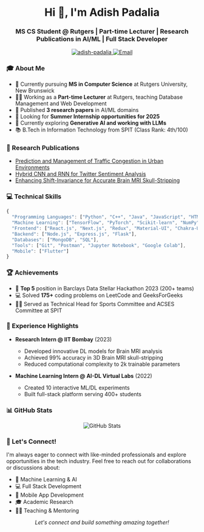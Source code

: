 <h1 align="center">Hi 👋, I'm Adish Padalia</h1>
<h3 align="center">MS CS Student @ Rutgers | Part-time Lecturer | Research Publications in AI/ML | Full Stack Developer</h3>

<p align="center">
  <a href="https://linkedin.com/in/adish-padalia" target="_blank">
    <img src="https://img.shields.io/badge/LinkedIn-0077B5?style=for-the-badge&logo=linkedin&logoColor=white" alt="adish-padalia" />
  </a>
  <a href="mailto:padaliaadish@gmail.com">
    <img src="https://img.shields.io/badge/Gmail-D14836?style=for-the-badge&logo=gmail&logoColor=white" alt="Email" />
  </a>
</p>

### 🎓 About Me
- 🎯 Currently pursuing **MS in Computer Science** at Rutgers University, New Brunswick
- 👨‍🏫 Working as a **Part-time Lecturer** at Rutgers, teaching Database Management and Web Development
- 🔬 Published **3 research papers** in AI/ML domains
- 🎯 Looking for **Summer Internship opportunities for 2025**
- 🌱 Currently exploring **Generative AI and working with LLMs**
- 📚 B.Tech in Information Technology from SPIT (Class Rank: 4th/100)

### 🔬 Research Publications
- [Prediction and Management of Traffic Congestion in Urban Environments](https://ieeexplore.ieee.org/document/10724090)
- [Hybrid CNN and RNN for Twitter Sentiment Analysis](https://link.springer.com/chapter/10.1007/978-981-97-1326-4_25)
- [Enhancing Shift-Invariance for Accurate Brain MRI Skull-Stripping](https://ieeexplore.ieee.org/document/10404359)

### 💻 Technical Skills
```javascript
{
  "Programming Languages": ["Python", "C++", "Java", "JavaScript", "HTML", "CSS"],
  "Machine Learning": ["TensorFlow", "PyTorch", "Scikit-learn", "NumPy", "Pandas"],
  "Frontend": ["React.js", "Next.js", "Redux", "Material-UI", "Chakra-UI", "Bootstrap"],
  "Backend": ["Node.js", "Express.js", "Flask"],
  "Databases": ["MongoDB", "SQL"],
  "Tools": ["Git", "Postman", "Jupyter Notebook", "Google Colab"],
  "Mobile": ["Flutter"]
}
```

### 🏆 Achievements
- 🥇 **Top 5** position in Barclays Data Stellar Hackathon 2023 (200+ teams)
- 💻 Solved **175+** coding problems on LeetCode and GeeksForGeeks
- 👨‍💼 Served as Technical Head for Sports Committee and ACSES Committee at SPIT

### 🌟 Experience Highlights
- **Research Intern @ IIT Bombay** (2023)
  - Developed innovative DL models for Brain MRI analysis
  - Achieved 99% accuracy in 3D Brain MRI skull-stripping
  - Reduced computational complexity to 2k trainable parameters

- **Machine Learning Intern @ AI-DL Virtual Labs** (2022)
  - Created 10 interactive ML/DL experiments
  - Built full-stack platform serving 400+ students

### 📊 GitHub Stats
<p align="center">
  <img src="https://github-readme-stats.vercel.app/api?username=AdishPadalia26&show_icons=true&theme=radical" alt="GitHub Stats" />
</p>

### 🤝 Let's Connect!
I'm always eager to connect with like-minded professionals and explore opportunities in the tech industry. Feel free to reach out for collaborations or discussions about:
- 🤖 Machine Learning & AI
- 💻 Full Stack Development
- 📱 Mobile App Development
- 🎓 Academic Research
- 👨‍🏫 Teaching & Mentoring

<p align="center">
  <i>Let's connect and build something amazing together!</i>
</p>
